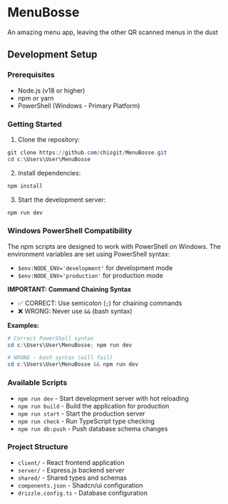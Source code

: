 # MenuBosse
An amazing menu app, leaving the other QR scanned menus in the dust

## Development Setup

### Prerequisites
- Node.js (v18 or higher)
- npm or yarn
- PowerShell (Windows - Primary Platform)

### Getting Started

1. Clone the repository:
```powershell
git clone https://github.com/chisgit/MenuBosse.git
cd c:\Users\User\MenuBosse
```

2. Install dependencies:
```powershell
npm install
```

3. Start the development server:
```powershell
npm run dev
```

### Windows PowerShell Compatibility
The npm scripts are designed to work with PowerShell on Windows. The environment variables are set using PowerShell syntax:
- `$env:NODE_ENV='development'` for development mode
- `$env:NODE_ENV='production'` for production mode

**IMPORTANT: Command Chaining Syntax**
- ✅ CORRECT: Use semicolon (`;`) for chaining commands
- ❌ WRONG: Never use `&&` (bash syntax)

**Examples:**
```powershell
# Correct PowerShell syntax
cd c:\Users\User\MenuBosse; npm run dev

# WRONG - bash syntax (will fail)
cd c:\Users\User\MenuBosse && npm run dev
```

### Available Scripts
- `npm run dev` - Start development server with hot reloading
- `npm run build` - Build the application for production
- `npm run start` - Start the production server
- `npm run check` - Run TypeScript type checking
- `npm run db:push` - Push database schema changes

### Project Structure
- `client/` - React frontend application
- `server/` - Express.js backend server
- `shared/` - Shared types and schemas
- `components.json` - Shadcn/ui configuration
- `drizzle.config.ts` - Database configuration
